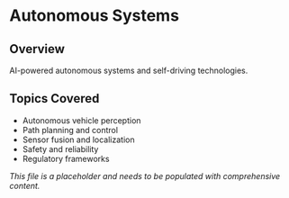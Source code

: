 # Autonomous Systems

## Overview
AI-powered autonomous systems and self-driving technologies.

## Topics Covered
- Autonomous vehicle perception
- Path planning and control
- Sensor fusion and localization
- Safety and reliability
- Regulatory frameworks

*This file is a placeholder and needs to be populated with comprehensive content.* 